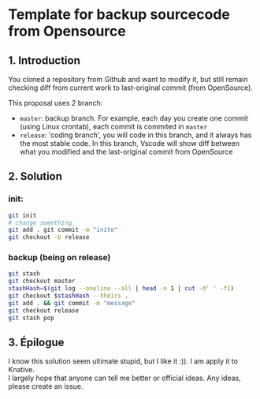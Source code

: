 # Template for backup sourcecode from Opensource

## 1. Introduction

You cloned a repository from Github and want to modify it, but still remain checking diff from current work to last-original commit (from OpenSource).

This proposal uses 2 branch:
+ `master`: backup branch. For example, each day you create one commit (using Linux crontab), each commit is commited in `master`
+ `release`: 'coding branch', you will code in this branch, and it always has the most stable code. In this branch, Vscode will show diff between what you modified and the last-original commit from OpenSource

## 2. Solution

### init:  
```bash
git init
# change something
git add . git commit -m "inito"
git checkout -b release
```

### backup (being on release)  
```bash
git stash
git checkout master
stashHash=$(git log --oneline --all | head -n 1 | cut -d' ' -f1)
git checkout $stashHash --theirs .
git add . && git commit -m "message"
git checkout release
git stash pop
```

## 3. Épilogue  
I know this solution seem ultimate stupid, but I like it :)). I am apply it to Knative.  
I largely hope that anyone can tell me better or official ideas. Any ideas, please create an issue.  

